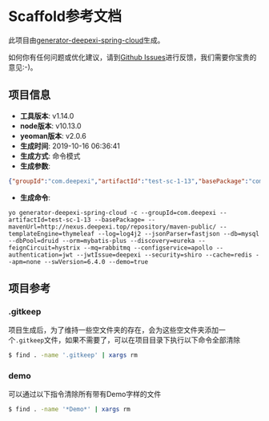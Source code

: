 # Scaffold参考文档

此项目由[generator-deepexi-spring-cloud](https://github.com/deepexi/generator-deepexi-spring-cloud)生成。

如何你有任何问题或优化建议，请到[Github Issues](https://github.com/deepexi/generator-deepexi-spring-cloud/issues)进行反馈，我们需要你宝贵的意见:-)。

## 项目信息

- **工具版本**: v1.14.0
- **node版本**: v10.13.0
- **yeoman版本**: v2.0.6
- **生成时间**: 2019-10-16 06:36:41
- **生成方式**: 命令模式
- **生成参数**: 
```json
{"groupId":"com.deepexi","artifactId":"test-sc-1-13","basePackage":"com.deepexi","mavenUrl":"http://nexus.deepexi.top/repository/maven-public/","templateEngine":"thymeleaf","log":"log4j2","jsonParser":"fastjson","db":"mysql","dbPool":"druid","orm":"mybatis-plus","discovery":"eureka","feignCircuit":"hystrix","mq":"rabbitmq","configservice":"apollo","authentication":"jwt","jwtIssue":"deepexi","security":"shiro","cache":"redis","apm":"none","swVersion":"6.4.0","demo":true,"mode":"command","cli":"yo generator-deepexi-spring-cloud -c --groupId=com.deepexi --artifactId=test-sc-1-13 --basePackage= --mavenUrl=http://nexus.deepexi.top/repository/maven-public/ --templateEngine=thymeleaf --log=log4j2 --jsonParser=fastjson --db=mysql --dbPool=druid --orm=mybatis-plus --discovery=eureka --feignCircuit=hystrix --mq=rabbitmq --configservice=apollo --authentication=jwt --jwtIssue=deepexi --security=shiro --cache=redis --apm=none --swVersion=6.4.0 --demo=true","version":"1.14.0","basePath":"com/deepexi","conditions":{"mybatis-plus":true,"crud":true,"fastjson":true,"rabbitmq":true,"apollo":true,"jwt":true,"shiro":true,"thymeleaf":true,"redis":true},"openfeign":true}
```
- **生成命令**: 
```text
yo generator-deepexi-spring-cloud -c --groupId=com.deepexi --artifactId=test-sc-1-13 --basePackage= --mavenUrl=http://nexus.deepexi.top/repository/maven-public/ --templateEngine=thymeleaf --log=log4j2 --jsonParser=fastjson --db=mysql --dbPool=druid --orm=mybatis-plus --discovery=eureka --feignCircuit=hystrix --mq=rabbitmq --configservice=apollo --authentication=jwt --jwtIssue=deepexi --security=shiro --cache=redis --apm=none --swVersion=6.4.0 --demo=true
```

## 项目参考

### .gitkeep

项目生成后，为了维持一些空文件夹的存在，会为这些空文件夹添加一个`.gitkeep`文件，如果不需要了，可以在项目目录下执行以下命令全部清除

```bash
$ find . -name '.gitkeep' | xargs rm
```

### demo

可以通过以下指令清除所有带有Demo字样的文件

```bash
$ find . -name '*Demo*' | xargs rm
```
